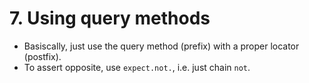 # 7. Using query methods

- Basiscally, just use the query method (prefix) with a proper locator (postfix).
- To assert opposite, use `expect.not.`, i.e. just chain `not`.